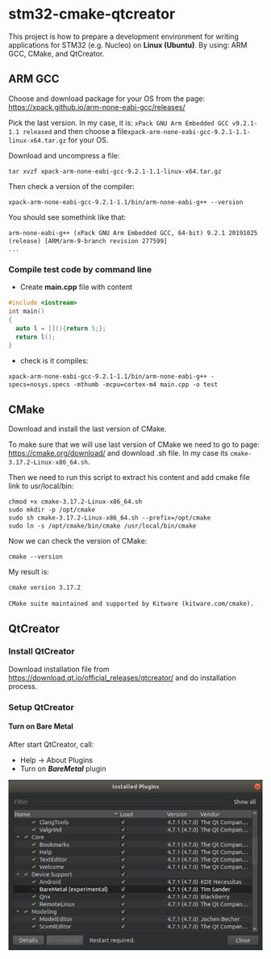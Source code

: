 # stm32-cmake-qtcreator
This project is how to prepare a development environment for writing applications for STM32 (e.g. Nucleo) on **Linux (Ubuntu)**. By using: ARM GCC, CMake, and QtCreator.

## ARM GCC

Choose and download package for your OS from the page: https://xpack.github.io/arm-none-eabi-gcc/releases/

Pick the last version. In my case, it is: `xPack GNU Arm Embedded GCC v9.2.1-1.1 released` and then choose a file`xpack-arm-none-eabi-gcc-9.2.1-1.1-linux-x64.tar.gz` for your OS.

Download and uncompress a file:
```
tar xvzf xpack-arm-none-eabi-gcc-9.2.1-1.1-linux-x64.tar.gz
```
Then check a version of the compiler:
```
xpack-arm-none-eabi-gcc-9.2.1-1.1/bin/arm-none-eabi-g++ --version
```
You should see somethink like that:
```
arm-none-eabi-g++ (xPack GNU Arm Embedded GCC, 64-bit) 9.2.1 20191025 (release) [ARM/arm-9-branch revision 277599]
...
```

### Compile test code by command line
 - Create **main.cpp** file with content
```cpp
#include <iostream>
int main() 
{
  auto l = [](){return 5;};
  return l();
}
```
 - check is it compiles:
 ```console
 xpack-arm-none-eabi-gcc-9.2.1-1.1/bin/arm-none-eabi-g++ -specs=nosys.specs -mthumb -mcpu=cortex-m4 main.cpp -o test
 ```
 
 ## CMake
 Download and install the last version of CMake.
 
To make sure that we will use last version of CMake we need to go to page: https://cmake.org/download/ and download .sh file. In my case its `cmake-3.17.2-Linux-x86_64.sh`. 
 
 Then we need to run this script to extract his content and add cmake file link to usr/local/bin:
 ```console
chmod +x cmake-3.17.2-Linux-x86_64.sh
sudo mkdir -p /opt/cmake
sudo sh cmake-3.17.2-Linux-x86_64.sh --prefix=/opt/cmake
sudo ln -s /opt/cmake/bin/cmake /usr/local/bin/cmake
 ```
 
Now we can check the version of CMake:
```console
cmake --version
```
My result is:
```
cmake version 3.17.2

CMake suite maintained and supported by Kitware (kitware.com/cmake).
```

 
 
 ## QtCreator
 
 ### Install QtCreator
 Download installation file from https://download.qt.io/official_releases/qtcreator/ and do installation process.
 
 ### Setup QtCreator
 

 #### Turn on Bare Metal
After start QtCreator, call:
 - Help -> About Plugins
 - Turn on ***BareMetal*** plugin

 ![alt text](https://github.com/macias2k4/stm32-cmake-qtcreator/blob/master/resources/aboutPlugins_bareMetal.png?raw=true)
 
